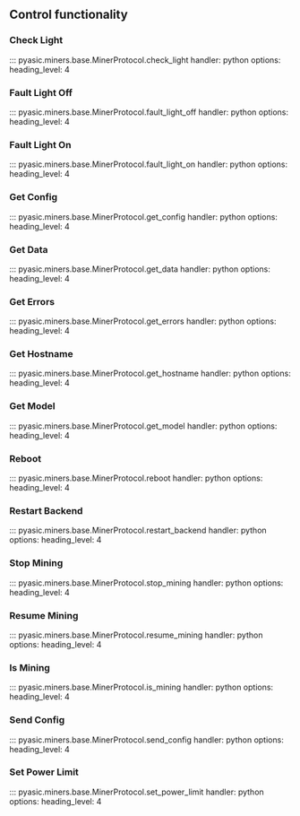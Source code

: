 ## Control functionality

### Check Light
::: pyasic.miners.base.MinerProtocol.check_light
    handler: python
    options:
        heading_level: 4

### Fault Light Off
::: pyasic.miners.base.MinerProtocol.fault_light_off
    handler: python
    options:
        heading_level: 4

### Fault Light On
::: pyasic.miners.base.MinerProtocol.fault_light_on
    handler: python
    options:
        heading_level: 4

### Get Config
::: pyasic.miners.base.MinerProtocol.get_config
    handler: python
    options:
        heading_level: 4

### Get Data
::: pyasic.miners.base.MinerProtocol.get_data
    handler: python
    options:
        heading_level: 4

### Get Errors
::: pyasic.miners.base.MinerProtocol.get_errors
    handler: python
    options:
        heading_level: 4

### Get Hostname
::: pyasic.miners.base.MinerProtocol.get_hostname
    handler: python
    options:
        heading_level: 4

### Get Model
::: pyasic.miners.base.MinerProtocol.get_model
    handler: python
    options:
        heading_level: 4

### Reboot
::: pyasic.miners.base.MinerProtocol.reboot
    handler: python
    options:
        heading_level: 4

### Restart Backend
::: pyasic.miners.base.MinerProtocol.restart_backend
    handler: python
    options:
        heading_level: 4

### Stop Mining
::: pyasic.miners.base.MinerProtocol.stop_mining
    handler: python
    options:
        heading_level: 4

### Resume Mining
::: pyasic.miners.base.MinerProtocol.resume_mining
    handler: python
    options:
        heading_level: 4

### Is Mining
::: pyasic.miners.base.MinerProtocol.is_mining
    handler: python
    options:
        heading_level: 4

### Send Config
::: pyasic.miners.base.MinerProtocol.send_config
    handler: python
    options:
        heading_level: 4

### Set Power Limit
::: pyasic.miners.base.MinerProtocol.set_power_limit
    handler: python
    options:
        heading_level: 4
